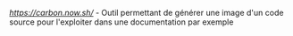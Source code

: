 *https://carbon.now.sh/* - Outil permettant de générer une image d'un code source pour l'exploiter dans une documentation par exemple
